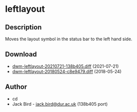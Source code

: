 leftlayout
==========

Description
-----------
Moves the layout symbol in the status bar to the left hand side.

Download
--------
* [dwm-leftlayout-20210721-138b405.diff](dwm-leftlayout-20210721-138b405.diff) (2021-07-21)
* [dwm-leftlayout-20180524-c8e9479.diff](dwm-leftlayout-20180524-c8e9479.diff) (2018-05-24)

Author
------
* cd
* Jack Bird - <jack.bird@dur.ac.uk> (138b405 port)
